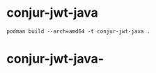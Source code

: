 # conjur-jwt-java

```shell
podman build --arch=amd64 -t conjur-jwt-java .
```


# conjur-jwt-java-
